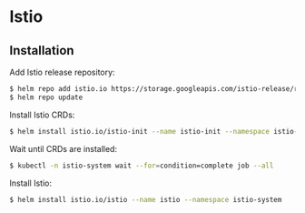 # Istio

## Installation

Add Istio release repository:

```bash
$ helm repo add istio.io https://storage.googleapis.com/istio-release/releases/1.4.5/charts/
$ helm repo update
```

Install Istio CRDs:

```bash
$ helm install istio.io/istio-init --name istio-init --namespace istio-system
```

Wait until CRDs are installed:

```bash
$ kubectl -n istio-system wait --for=condition=complete job --all
```

Install Istio:

```bash
$ helm install istio.io/istio --name istio --namespace istio-system
```

